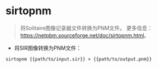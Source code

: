 # sirtopnm

> 将Solitaire图像记录器文件转换为PNM文件。
> 更多信息：<https://netpbm.sourceforge.net/doc/sirtopnm.html>。

- 将SIR图像转换为PNM文件：

`sirtopnm {{path/to/input.sir}} > {{path/to/output.pnm}}`